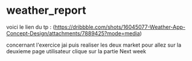 # weather_report


voici le lien du tp :  (https://dribbble.com/shots/16045077-Weather-App-Concept-Design/attachments/7889425?mode=media)


concernant l'exercice jai puis realiser les deux market pour allez sur la deuxieme page utilisateur clique sur la partie  Next week 
